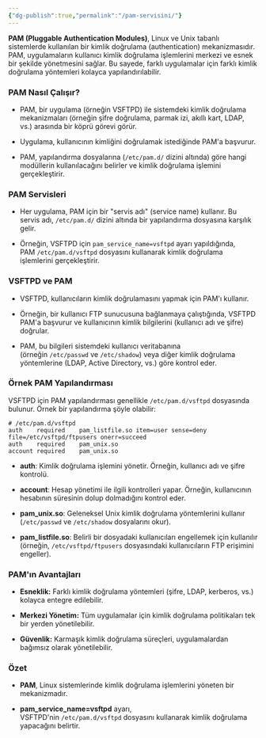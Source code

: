 ```yaml
---
{"dg-publish":true,"permalink":"/pam-servisini/"}
---
```


**PAM (Pluggable Authentication Modules)**, Linux ve Unix tabanlı sistemlerde kullanılan bir kimlik doğrulama (authentication) mekanizmasıdır. PAM, uygulamaların kullanıcı kimlik doğrulama işlemlerini merkezi ve esnek bir şekilde yönetmesini sağlar. Bu sayede, farklı uygulamalar için farklı kimlik doğrulama yöntemleri kolayca yapılandırılabilir.

### PAM Nasıl Çalışır?

- PAM, bir uygulama (örneğin VSFTPD) ile sistemdeki kimlik doğrulama mekanizmaları (örneğin şifre doğrulama, parmak izi, akıllı kart, LDAP, vs.) arasında bir köprü görevi görür.
    
- Uygulama, kullanıcının kimliğini doğrulamak istediğinde PAM'a başvurur.
    
- PAM, yapılandırma dosyalarına (`/etc/pam.d/` dizini altında) göre hangi modüllerin kullanılacağını belirler ve kimlik doğrulama işlemini gerçekleştirir.
    

### PAM Servisleri

- Her uygulama, PAM için bir "servis adı" (service name) kullanır. Bu servis adı, `/etc/pam.d/` dizini altında bir yapılandırma dosyasına karşılık gelir.
    
- Örneğin, VSFTPD için `pam_service_name=vsftpd` ayarı yapıldığında, PAM `/etc/pam.d/vsftpd` dosyasını kullanarak kimlik doğrulama işlemlerini gerçekleştirir.
    

### VSFTPD ve PAM

- VSFTPD, kullanıcıların kimlik doğrulamasını yapmak için PAM'ı kullanır.
    
- Örneğin, bir kullanıcı FTP sunucusuna bağlanmaya çalıştığında, VSFTPD PAM'a başvurur ve kullanıcının kimlik bilgilerini (kullanıcı adı ve şifre) doğrular.
    
- PAM, bu bilgileri sistemdeki kullanıcı veritabanına (örneğin `/etc/passwd` ve `/etc/shadow`) veya diğer kimlik doğrulama yöntemlerine (LDAP, Active Directory, vs.) göre kontrol eder.
    

### Örnek PAM Yapılandırması

VSFTPD için PAM yapılandırması genellikle `/etc/pam.d/vsftpd` dosyasında bulunur. Örnek bir yapılandırma şöyle olabilir:

```
# /etc/pam.d/vsftpd
auth    required    pam_listfile.so item=user sense=deny file=/etc/vsftpd/ftpusers onerr=succeed
auth    required    pam_unix.so
account required    pam_unix.so
```

- **auth**: Kimlik doğrulama işlemini yönetir. Örneğin, kullanıcı adı ve şifre kontrolü.
    
- **account**: Hesap yönetimi ile ilgili kontrolleri yapar. Örneğin, kullanıcının hesabının süresinin dolup dolmadığını kontrol eder.
    
- **pam_unix.so**: Geleneksel Unix kimlik doğrulama yöntemlerini kullanır (`/etc/passwd` ve `/etc/shadow` dosyalarını okur).
    
- **pam_listfile.so**: Belirli bir dosyadaki kullanıcıları engellemek için kullanılır (örneğin, `/etc/vsftpd/ftpusers` dosyasındaki kullanıcıların FTP erişimini engeller).
    

### PAM'ın Avantajları

- **Esneklik:** Farklı kimlik doğrulama yöntemleri (şifre, LDAP, kerberos, vs.) kolayca entegre edilebilir.
    
- **Merkezi Yönetim:** Tüm uygulamalar için kimlik doğrulama politikaları tek bir yerden yönetilebilir.
    
- **Güvenlik:** Karmaşık kimlik doğrulama süreçleri, uygulamalardan bağımsız olarak yönetilebilir.
    

### Özet

- **PAM**, Linux sistemlerinde kimlik doğrulama işlemlerini yöneten bir mekanizmadır.
    
- **pam_service_name=vsftpd** ayarı, VSFTPD'nin `/etc/pam.d/vsftpd` dosyasını kullanarak kimlik doğrulama yapacağını belirtir.